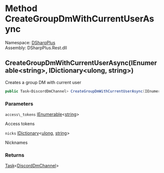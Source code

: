 # Method CreateGroupDmWithCurrentUserAsync

Namespace: [DSharpPlus](DSharpPlus.md)  
Assembly: DSharpPlus.Rest.dll

## <a id="DSharpPlus_DiscordRestClient_CreateGroupDmWithCurrentUserAsync_System_Collections_Generic_IEnumerable_System_String__System_Collections_Generic_IDictionary_System_UInt64_System_String__"></a>CreateGroupDmWithCurrentUserAsync\(IEnumerable<string\>, IDictionary<ulong, string\>\)

Creates a group DM with current user

```csharp
public Task<DiscordDmChannel> CreateGroupDmWithCurrentUserAsync(IEnumerable<string> access_tokens, IDictionary<ulong, string> nicks)
```

### Parameters

`access\_tokens` [IEnumerable](https://learn.microsoft.com/dotnet/api/system.collections.generic.ienumerable\-1)<[string](https://learn.microsoft.com/dotnet/api/system.string)\>

Access tokens

`nicks` [IDictionary](https://learn.microsoft.com/dotnet/api/system.collections.generic.idictionary\-2)<[ulong](https://learn.microsoft.com/dotnet/api/system.uint64), [string](https://learn.microsoft.com/dotnet/api/system.string)\>

Nicknames

### Returns

[Task](https://learn.microsoft.com/dotnet/api/system.threading.tasks.task\-1)<[DiscordDmChannel](DSharpPlus.Entities.DiscordDmChannel.md)\>

